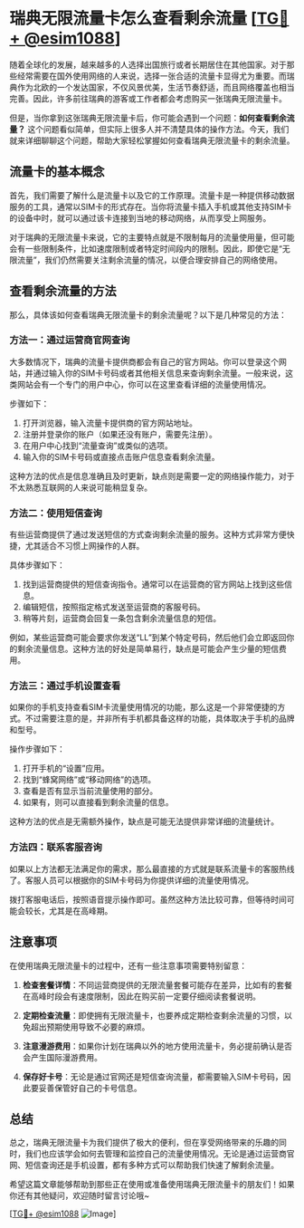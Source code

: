 # 瑞典无限流量卡怎么查看剩余流量 [[TG💪+ @esim1088](https://t.me/s/esim1088)]

随着全球化的发展，越来越多的人选择出国旅行或者长期居住在其他国家。对于那些经常需要在国外使用网络的人来说，选择一张合适的流量卡显得尤为重要。而瑞典作为北欧的一个发达国家，不仅风景优美，生活节奏舒适，而且网络覆盖也相当完善。因此，许多前往瑞典的游客或工作者都会考虑购买一张瑞典无限流量卡。

但是，当你拿到这张瑞典无限流量卡后，你可能会遇到一个问题：**如何查看剩余流量？** 这个问题看似简单，但实际上很多人并不清楚具体的操作方法。今天，我们就来详细聊聊这个问题，帮助大家轻松掌握如何查看瑞典无限流量卡的剩余流量。

## 流量卡的基本概念

首先，我们需要了解什么是流量卡以及它的工作原理。流量卡是一种提供移动数据服务的工具，通常以SIM卡的形式存在。当你将流量卡插入手机或其他支持SIM卡的设备中时，就可以通过该卡连接到当地的移动网络，从而享受上网服务。

对于瑞典的无限流量卡来说，它的主要特点就是不限制每月的流量使用量，但可能会有一些限制条件，比如速度限制或者特定时间段内的限制。因此，即使它是“无限流量”，我们仍然需要关注剩余流量的情况，以便合理安排自己的网络使用。

## 查看剩余流量的方法

那么，具体该如何查看瑞典无限流量卡的剩余流量呢？以下是几种常见的方法：

### 方法一：通过运营商官网查询

大多数情况下，瑞典的流量卡提供商都会有自己的官方网站。你可以登录这个网站，并通过输入你的SIM卡号码或者其他相关信息来查询剩余流量。一般来说，这类网站会有一个专门的用户中心，你可以在这里查看详细的流量使用情况。

步骤如下：
1. 打开浏览器，输入流量卡提供商的官方网站地址。
2. 注册并登录你的账户（如果还没有账户，需要先注册）。
3. 在用户中心找到“流量查询”或类似的选项。
4. 输入你的SIM卡号码或直接点击账户信息查看剩余流量。

这种方法的优点是信息准确且及时更新，缺点则是需要一定的网络操作能力，对于不太熟悉互联网的人来说可能稍显复杂。

### 方法二：使用短信查询

有些运营商提供了通过发送短信的方式查询剩余流量的服务。这种方式非常方便快捷，尤其适合不习惯上网操作的人群。

具体步骤如下：
1. 找到运营商提供的短信查询指令。通常可以在运营商的官方网站上找到这些信息。
2. 编辑短信，按照指定格式发送至运营商的客服号码。
3. 稍等片刻，运营商会回复一条包含剩余流量信息的短信。

例如，某些运营商可能会要求你发送“LL”到某个特定号码，然后他们会立即返回你的剩余流量信息。这种方法的好处是简单易行，缺点是可能会产生少量的短信费用。

### 方法三：通过手机设置查看

如果你的手机支持查看SIM卡流量使用情况的功能，那么这是一个非常便捷的方式。不过需要注意的是，并非所有手机都具备这样的功能，具体取决于手机的品牌和型号。

操作步骤如下：
1. 打开手机的“设置”应用。
2. 找到“蜂窝网络”或“移动网络”的选项。
3. 查看是否有显示当前流量使用的部分。
4. 如果有，则可以直接看到剩余流量的信息。

这种方法的优点是无需额外操作，缺点是可能无法提供非常详细的流量统计。

### 方法四：联系客服咨询

如果以上方法都无法满足你的需求，那么最直接的方式就是联系流量卡的客服热线了。客服人员可以根据你的SIM卡号码为你提供详细的流量使用情况。

拨打客服电话后，按照语音提示操作即可。虽然这种方法比较可靠，但等待时间可能会较长，尤其是在高峰期。

## 注意事项

在使用瑞典无限流量卡的过程中，还有一些注意事项需要特别留意：

1. **检查套餐详情**：不同运营商提供的无限流量套餐可能存在差异，比如有的套餐在高峰时段会有速度限制，因此在购买前一定要仔细阅读套餐说明。
   
2. **定期检查流量**：即使拥有无限流量卡，也要养成定期检查剩余流量的习惯，以免超出预期使用导致不必要的麻烦。

3. **注意漫游费用**：如果你计划在瑞典以外的地方使用流量卡，务必提前确认是否会产生国际漫游费用。

4. **保存好卡号**：无论是通过官网还是短信查询流量，都需要输入SIM卡号码，因此要妥善保管好自己的卡号信息。

## 总结

总之，瑞典无限流量卡为我们提供了极大的便利，但在享受网络带来的乐趣的同时，我们也应该学会如何去管理和监控自己的流量使用情况。无论是通过运营商官网、短信查询还是手机设置，都有多种方式可以帮助我们快速了解剩余流量。

希望这篇文章能够帮助到那些正在使用或准备使用瑞典无限流量卡的朋友们！如果你还有其他疑问，欢迎随时留言讨论哦~ 

[[TG💪+ @esim1088](https://t.me/s/esim1088) ![Image](https://i.postimg.cc/4NQfJmqS/Snipaste-2025-05-13-00-14-12.png)]